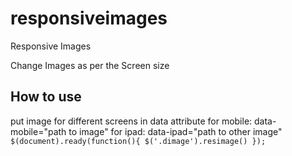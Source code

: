 # responsiveimages
Responsive Images

Change Images as per the Screen size

## How to use

put image for different screens in data attribute
for mobile: data-mobile="path to image"
for ipad: data-ipad="path to other image"
<code>
$(document).ready(function(){
    $('.dimage').resimage()
});
</code>
